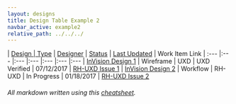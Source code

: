 ```yaml
---
layout: designs
title: Design Table Example 2
navbar_active: example2
relative_path: ../../../
---
```


| <a href="javascript:SortTable(0);" id="designTableTitle" class="sort">Design | <a href="javascript:SortTable(1);" id="designTableType" class="sort">Type</a> | <a href="javascript:SortTable(2);" id="designTableDesigner" class="sort">Designer</a> | <a href="javascript:SortTable(3);" id="designTableStatus" class="sort">Status<a/> | <a href="javascript:SortTable(4, 'D', 'mdy');" id="designTableUpdate" class="sort">Last Updated</a> | <span id="designTableWILinks">Work Item Link</span>
| :---                                              |:---                   |:---           |:---               |:---               |:---                                                                                                      |:---
| [InVision Design 1](https://redhat.invisionapp.com/)                 | Wireframe             | UXD                     | UXD Verified           | 07/12/2017        | [RH-UXD Issue 1](https://github.com/rh-uxd/design-tracker-template/issues)
| [InVision Design 2](https://redhat.invisionapp.com/)                 | Workflow              | RH-UXD                  | In Progress            | 01/18/2017        | [RH-UXD Issue 2](https://github.com/rh-uxd/design-tracker-template/issues)

###### All markdown written using this [cheatsheet](https://github.com/adam-p/markdown-here/wiki/Markdown-Cheatsheet).
